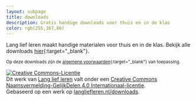 ```yaml
---
layout: subpage
title: downloads
description: Gratis handige downloads voor thuis en in de klas
color: rgb(255,167,86)
---
```


Lang lief leren maakt handige materialen voor thuis en in de klas. Bekijk alle downloads [hier](https://langliefleren.carrd.co/){:target="\_blank"}.

<small>Op deze downloads zijn de [algemene voorwaarden](https://docs.google.com/document/d/1qGjTkU-XOGp3Yz9ixODi-8eIT5sgFvSFVQ0IVf6OjdY/export?format=pdf){:target="\_blank"} van toepassing. </small>

<a rel="license" href="http://creativecommons.org/licenses/by-sa/4.0/"><img alt="Creative Commons-Licentie" style="border-width:0" src="https://i.creativecommons.org/l/by-sa/4.0/88x31.png" /></a><br />Dit werk van <a xmlns:cc="http://creativecommons.org/ns#" href="langliefleren.nl" property="cc:attributionName" rel="cc:attributionURL">Lang lief leren</a> valt onder een <a rel="license" href="http://creativecommons.org/licenses/by-sa/4.0/">Creative Commons Naamsvermelding-GelijkDelen 4.0 Internationaal-licentie</a>.<br />Gebaseerd op een werk op <a xmlns:dct="http://purl.org/dc/terms/" href="langliefleren.nl/downloads" rel="dct:source">langliefleren.nl/downloads</a>.

